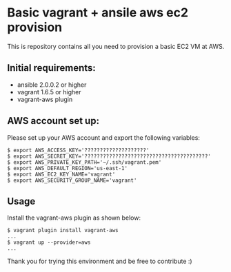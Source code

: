 Basic vagrant + ansile aws ec2 provision
========================================



This is repository contains all you need to provision a basic EC2 VM at AWS.

## Initial requirements:
* ansible 2.0.0.2 or higher
* vagrant 1.6.5 or higher
* vagrant-aws plugin 

## AWS account set up:

Please set up your AWS account and export the following variables:
```
$ export AWS_ACCESS_KEY='????????????????????'                      
$ export AWS_SECRET_KEY='????????????????????????????????????????'
$ export AWS_PRIVATE_KEY_PATH='~/.ssh/vagrant.pem'
$ export AWS_DEFAULT_REGION='us-east-1'
$ export AWS_EC2_KEY_NAME='vagrant'
$ export AWS_SECURITY_GROUP_NAME='vagrant'
```

## Usage
Install the vagrant-aws plugin as shown below:

```
$ vagrant plugin install vagrant-aws
...
$ vagrant up --provider=aws
...
```

Thank you for trying this environment and be free to contribute :)
